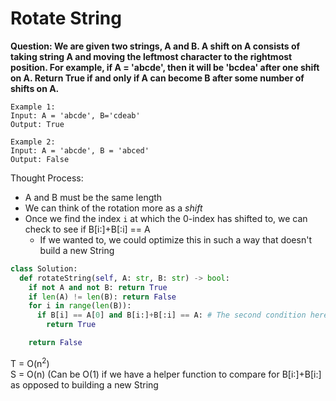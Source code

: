# Rotate String

<b>Question:
We are given two strings, A and B. A shift on A consists of taking string A and moving the leftmost character to the rightmost position. For example, if A = 'abcde', then it will be 'bcdea' after one shift on A. Return True if and only if A can become B after some number of shifts on A.
</b>

```
Example 1:
Input: A = 'abcde', B='cdeab'
Output: True

Example 2:
Input: A = 'abcde', B = 'abced'
Output: False
```

Thought Process:
* A and B must be the same length
* We can think of the rotation more as a <i>shift</i>
* Once we find the index `i` at which the 0-index has shifted to, we can check to see if B[i:]+B[:i] == A
  * If we wanted to, we could optimize this in such a way that doesn't build a new String

```python
class Solution:
  def rotateString(self, A: str, B: str) -> bool:
    if not A and not B: return True
    if len(A) != len(B): return False
    for i in range(len(B)):
      if B[i] == A[0] and B[i:]+B[:i] == A: # The second condition here can get optimized to not create a new String
        return True

    return False            
```

T = O(n<sup>2</sup>)   
S = O(n) (Can be O(1) if we have a helper function to compare for B[i:]+B[i:] as opposed to building a new String
